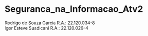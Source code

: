 # Seguranca_na_Informacao_Atv2

Rodrigo de Souza Garcia R.A.: 22.120.034-8 <br>
Igor Esteve Suadicani R.A.: 22.120.026-4
